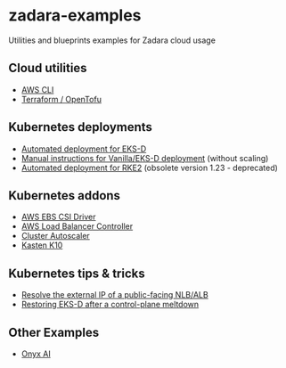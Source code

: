 # zadara-examples
Utilities and blueprints examples for Zadara cloud usage

## Cloud utilities
* [AWS CLI](./tools/aws-cli/README.md)
* [Terraform / OpenTofu](./tools/terraform/README.md)

## Kubernetes deployments
* [Automated deployment for EKS-D](./k8s/eksd/README.md)
* [Manual instructions for Vanilla/EKS-D deployment](./k8s/manual/vanilla/README.md) (without scaling)
* [Automated deployment for RKE2](./k8s/rke2/README.md) (obsolete version 1.23 - deprecated)

## Kubernetes addons
* [AWS EBS CSI Driver](./addons/aws-ebs-csi-driver/README.md)
* [AWS Load Balancer Controller](./addons/aws-load-balancer-controller/README.md)
* [Cluster Autoscaler](./addons/cluster-autoscaler/README.md)
* [Kasten K10](./addons/kasten-k10/README.md)

## Kubernetes tips & tricks
* [Resolve the external IP of a public-facing NLB/ALB](./tips/external-ip/README.md)
* [Restoring EKS-D after a control-plane meltdown](./tips/dr/README.md)

## Other Examples
* [Onyx AI](onyx-ai/README.md)
